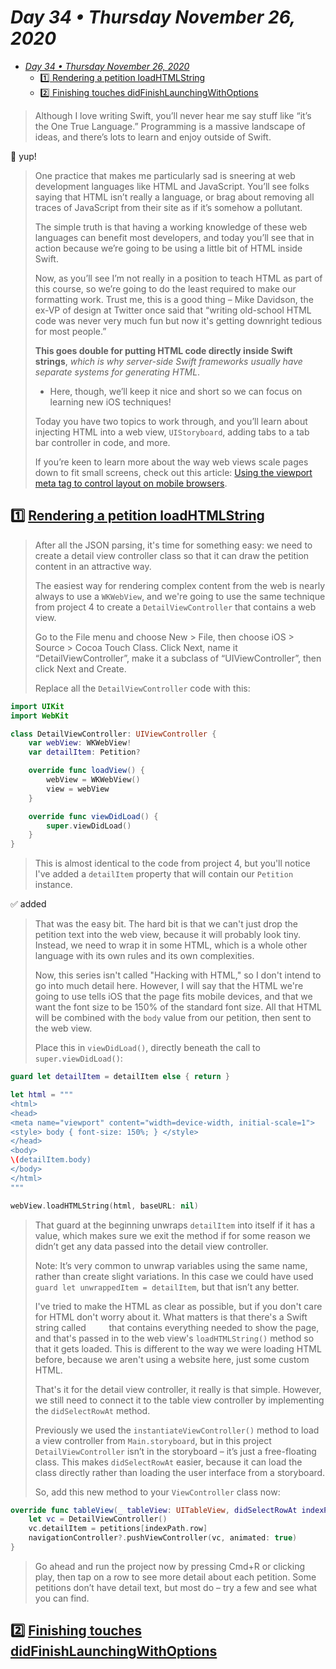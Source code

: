 # *Day 34 • Thursday November 26, 2020*

- [*Day 34 • Thursday November 26, 2020*](#day-34--thursday-november-26-2020)
  - [:one: Rendering a petition loadHTMLString](#one-rendering-a-petition-loadhtmlstring)
  - [:two: Finishing touches didFinishLaunchingWithOptions](#two-finishing-touches-didfinishlaunchingwithoptions)

>Although I love writing Swift, you’ll never hear me say stuff like “it’s the One True Language.” Programming is a massive landscape of ideas, and there’s lots to learn and enjoy outside of Swift.

:rainbow: yup!

>One practice that makes me particularly sad is sneering at web development languages like HTML and JavaScript. You’ll see folks saying that HTML isn’t really a language, or brag about removing all traces of JavaScript from their site as if it’s somehow a pollutant.
>
>The simple truth is that having a working knowledge of these web languages can benefit most developers, and today you’ll see that in action because we’re going to be using a little bit of HTML inside Swift.
>
>Now, as you’ll see I’m not really in a position to teach HTML as part of this course, so we’re going to do the least required to make our formatting work. Trust me, this is a good thing – Mike Davidson, the ex-VP of design at Twitter once said that “writing old-school HTML code was never very much fun but now it's getting downright tedious for most people.”
>
>**This goes double for putting HTML code directly inside Swift strings**, _which is why server-side Swift frameworks usually have separate systems for generating HTML_. 
>* Here, though, we’ll keep it nice and short so we can focus on learning new iOS techniques!
>
>Today you have two topics to work through, and you’ll learn about injecting HTML into a web view, `UIStoryboard`, adding tabs to a tab bar controller in code, and more.
>
>If you’re keen to learn more about the way web views scale pages down to fit small screens, check out this article: [Using the viewport meta tag to control layout on mobile browsers](https://developer.mozilla.org/en-US/docs/Mozilla/Mobile/Viewport_meta_tag   ).

## :one: [Rendering a petition loadHTMLString](https://www.hackingwithswift.com/read/7/4/rendering-a-petition-loadhtmlstring) 

>After all the JSON parsing, it's time for something easy: we need to create a detail view controller class so that it can draw the petition content in an attractive way.
>
>The easiest way for rendering complex content from the web is nearly always to use a `WKWebView`, and we're going to use the same technique from project 4 to create a `DetailViewController` that contains a web view.
>
>Go to the File menu and choose New > File, then choose iOS > Source > Cocoa Touch Class. Click Next, name it “DetailViewController”, make it a subclass of “UIViewController”, then click Next and Create.
>
>Replace all the `DetailViewController` code with this:

```swift
import UIKit
import WebKit

class DetailViewController: UIViewController {
    var webView: WKWebView!
    var detailItem: Petition?

    override func loadView() {
        webView = WKWebView()
        view = webView
    }

    override func viewDidLoad() {
        super.viewDidLoad()
    }
}
```


>This is almost identical to the code from project 4, but you'll notice I've added a `detailItem` property that will contain our `Petition` instance.
>
:white_check_mark: added
>That was the easy bit. The hard bit is that we can't just drop the petition text into the web view, because it will probably look tiny. Instead, we need to wrap it in some HTML, which is a whole other language with its own rules and its own complexities.
>
>Now, this series isn't called "Hacking with HTML," so I don't intend to go into much detail here. However, I will say that the HTML we're going to use tells iOS that the page fits mobile devices, and that we want the font size to be 150% of the standard font size. All that HTML will be combined with the `body` value from our petition, then sent to the web view.
>
>Place this in `viewDidLoad()`, directly beneath the call to `super.viewDidLoad()`:

```swift
guard let detailItem = detailItem else { return }

let html = """
<html>
<head>
<meta name="viewport" content="width=device-width, initial-scale=1">
<style> body { font-size: 150%; } </style>
</head>
<body>
\(detailItem.body)
</body>
</html>
"""

webView.loadHTMLString(html, baseURL: nil)
```

>That guard at the beginning unwraps `detailItem` into itself if it has a value, which makes sure we exit the method if for some reason we didn’t get any data passed into the detail view controller.
>
>Note: It’s very common to unwrap variables using the same name, rather than create slight variations. In this case we could have used `guard let unwrappedItem = detailItem`, but that isn’t any better.
>
>I've tried to make the HTML as clear as possible, but if you don't care for HTML don't worry about it. What matters is that there's a Swift string called `    ` that contains everything needed to show the page, and that's passed in to the web view's `loadHTMLString()` method so that it gets loaded. This is different to the way we were loading HTML before, because we aren't using a website here, just some custom HTML.
>
>That's it for the detail view controller, it really is that simple. However, we still need to connect it to the table view controller by implementing the `didSelectRowAt` method.
>
>Previously we used the `instantiateViewController()` method to load a view controller from `Main.storyboard`, but in this project `DetailViewController` isn’t in the storyboard – it’s just a free-floating class. This makes `didSelectRowAt` easier, because it can load the class directly rather than loading the user interface from a storyboard.
>
>So, add this new method to your `ViewController` class now:

```swift
override func tableView(_ tableView: UITableView, didSelectRowAt indexPath: IndexPath) {
    let vc = DetailViewController()
    vc.detailItem = petitions[indexPath.row]
    navigationController?.pushViewController(vc, animated: true)
}
```
>Go ahead and run the project now by pressing Cmd+R or clicking play, then tap on a row to see more detail about each petition. Some petitions don’t have detail text, but most do – try a few and see what you can find.



## :two: [Finishing touches didFinishLaunchingWithOptions](https://www.hackingwithswift.com/read/7/5/finishing-touches-didfinishlaunchingwithoptions) 